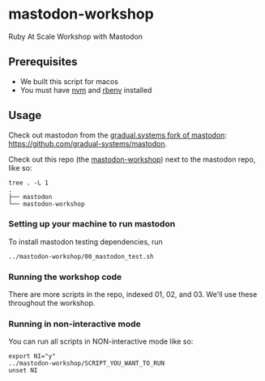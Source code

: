 # mastodon-workshop
Ruby At Scale Workshop with Mastodon

## Prerequisites

* We built this script for macos
* You must have [nvm](https://github.com/nvm-sh/nvm#install--update-script) and [rbenv](https://github.com/rbenv/rbenv#installation) installed

## Usage
Check out mastodon from the [gradual.systems fork of mastodon](https://github.com/gradual-systems/mastodon): https://github.com/gradual-systems/mastodon.

Check out this repo (the [mastodon-workshop](https://github.com/gradual-systems/mastodon-workshop)) next to the mastodon repo, like so:

```
tree . -L 1
.
├── mastodon
└── mastodon-workshop
```

### Setting up your machine to run mastodon

To install mastodon testing dependencies, run 

```
../mastodon-workshop/00_mastodon_test.sh
```

### Running the workshop code

There are more scripts in the repo, indexed 01, 02, and 03. We'll use these throughout the workshop.

### Running in non-interactive mode

You can run all scripts in NON-interactive mode like so:

```
export NI="y"
../mastodon-workshop/SCRIPT_YOU_WANT_TO_RUN
unset NI
```
